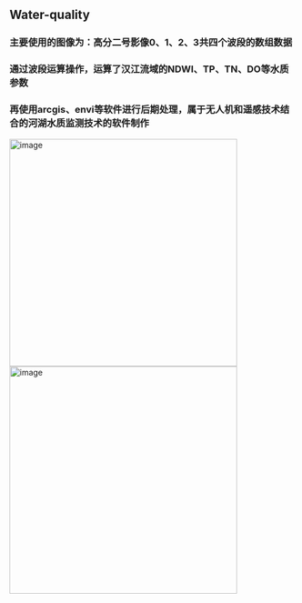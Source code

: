 ## Water-quality
###      主要使用的图像为：高分二号影像0、1、2、3共四个波段的数组数据
###      通过波段运算操作，运算了汉江流域的NDWI、TP、TN、DO等水质参数
###      再使用arcgis、envi等软件进行后期处理，属于无人机和遥感技术结合的河湖水质监测技术的软件制作
<img width="400" alt="image" src="https://github.com/fashionfu/GF-2-water-quality-parameter/assets/145452598/4af2f7c8-10a7-4df5-aef4-acc86c1b3f8a">
<img width="400" alt="image" src="https://github.com/fashionfu/GF-2-water-quality-parameter/assets/145452598/ec10f738-7c55-44b3-b09c-c92c75c90288">


